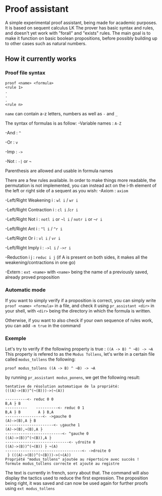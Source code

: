 # Proof assistant

A simple experimental proof assistant, being made for academic purposes.
It is based on sequent calculus LK
The prover has basic syntax and rules, and doesn't yet work with "forall" and "exists" rules.
The main goal is to make it function on basic boolean propositions, before possibly building up to other cases such as natural numbers.

## How it currently works

### Proof file syntax

```
proof <name> <formula>
<rule 1>
.
.
.
<rule n>
```

`name` can contain a-z letters, numbers as well as `-` and `_`

The syntax of formulas is as follow:
-Variable names : `A-Z`

-And : `^`

-Or : `v` 

-Imp : `->`

-Not : `-|` or `¬`


Parenthesis are allowed and usable in formula names

There are a few rules available. In order to make things more readable, the permutation is not implemented, you can instead act on the i-th element of the left or right side of a sequent as you wish:
-Axiom : `axiom`

-Left/Right Weakening i : `wl i` / `wr i` 

-Left/Right Contraction i : `cl i` /`cr i`

-Left/Right Not i : `notl i` or `¬l i` / `notr i` or `¬r i`

-Left/Right Ant i  : `^l i` / `^r i`

-Left/Right Or i  : `vl i` / `vr i`

-Left/Right Imply i  : `->l i` / `->r i`

-Reduction i j : `reduc i j` (if A is present on both sides, it makes all the weakening/contractions in one go)

-Extern : `ext <name>` with `<name>` being the name of a previously saved, already proved proposition


### Automatic mode
  
If you want to simply verify if a proposition is correct, you can simply write `proof <name> <formula>` in a file, and check it using `pr_assistant <dir>` in your shell, with `<dir>` being the directory in which the formula is written. 

Otherwise, if you want to also check if your own sequence of rules work, you can add `-m true` in the command

### Exemple 

Let's try to verify if the following property is true :  `((A -> B) ^ ¬B) -> ¬A`
This property is refered to as the `Modus Tollens`, let's write in a certain file called `modus_tollens` the following:

```
proof modus_tollens ((A -> B) ^ ¬B) -> ¬A

```

by running `pr_assistant modus_ponens`, we get the following result:

```
tentative de résolution automatique de la propriété:
(((A)->(B))^(¬(B)))->(¬(A))

----------<- reduc 0 0
B,A ├ B
----------    ----------<- reduc 0 1
B,A ├ B        A ├ B,A
-----------------<- ->gauche 0
(A)->(B),A ├ B
----------------------<- ┐gauche 1
(A)->(B),¬(B),A ├
--------------------------<- ^gauche 0
((A)->(B))^(¬(B)),A ├
-----------------------------<- ┐droite 0
((A)->(B))^(¬(B)) ├ ¬(A)
-----------------------------------<- ->droite 0
 ├ (((A)->(B))^(¬(B)))->(¬(A))
Propriété "modus_tollens" ajoutée au répertoire avec succès !
formule modus_tollens correcte et ajouté au registre
```

The text is currently in french, sorry about that.
The command will also display the tactics used to reduce the first expression.
The proposition being right, it was saved and can now be used again for further proofs using `ext modus_tollens` 
